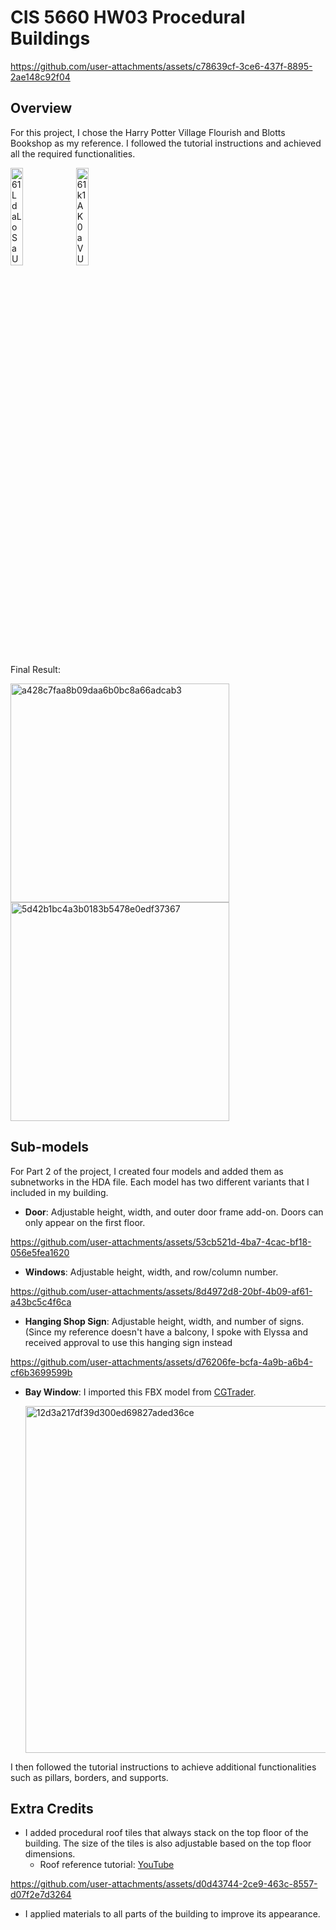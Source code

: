 # CIS 5660 HW03 Procedural Buildings


https://github.com/user-attachments/assets/c78639cf-3ce6-437f-8895-2ae148c92f04


## Overview
For this project, I chose the Harry Potter Village Flourish and Blotts Bookshop as my reference. I followed the tutorial instructions and achieved all the required functionalities.

<img src="https://github.com/user-attachments/assets/a544dda8-a661-4d62-99e5-bcd1a9be42e1" alt="61LdaLoSaUL _AC_SL1000_" width="20%"/>

<img src="https://github.com/user-attachments/assets/959e2e56-4bf1-4e8a-b505-0dc35efe9ebe" alt="61k1AK0aVUL _AC_SL1000_" width="20%"/>


Final Result:

<img width="350" alt="a428c7faa8b09daa6b0bc8a66adcab3" src="https://github.com/user-attachments/assets/51ba873d-8927-48a4-bb9e-8658c131db85"> <img width="350" alt="5d42b1bc4a3b0183b5478e0edf37367" src="https://github.com/user-attachments/assets/dd817013-91f3-4cf6-991b-5e556bf268e4">


## Sub-models
For Part 2 of the project, I created four models and added them as subnetworks in the HDA file. Each model has two different variants that I included in my building.

- **Door**: Adjustable height, width, and outer door frame add-on. Doors can only appear on the first floor.
  
https://github.com/user-attachments/assets/53cb521d-4ba7-4cac-bf18-056e5fea1620

- **Windows**: Adjustable height, width, and row/column number.
  
https://github.com/user-attachments/assets/8d4972d8-20bf-4b09-af61-a43bc5c4f6ca
  
- **Hanging Shop Sign**: Adjustable height, width, and number of signs. (Since my reference doesn't have a balcony, I spoke with Elyssa and received approval to use this hanging sign instead

https://github.com/user-attachments/assets/d76206fe-bcfa-4a9b-a6b4-cf6b3699599b
  
- **Bay Window**: I imported this FBX model from [CGTrader](https://www.cgtrader.com/product/oak-window).

  <img width="555" alt="12d3a217df39d300ed69827aded36ce" src="https://github.com/user-attachments/assets/f96d6dd9-d5d3-4afa-8adc-abc469bcaa81">

I then followed the tutorial instructions to achieve additional functionalities such as pillars, borders, and supports.

## Extra Credits
- I added procedural roof tiles that always stack on the top floor of the building. The size of the tiles is also adjustable based on the top floor dimensions.
  - Roof reference tutorial: [YouTube](https://www.youtube.com/watch?v=rvmDcbSMXh8)

https://github.com/user-attachments/assets/d0d43744-2ce9-463c-8557-d07f2e7d3264

- I applied materials to all parts of the building to improve its appearance.
